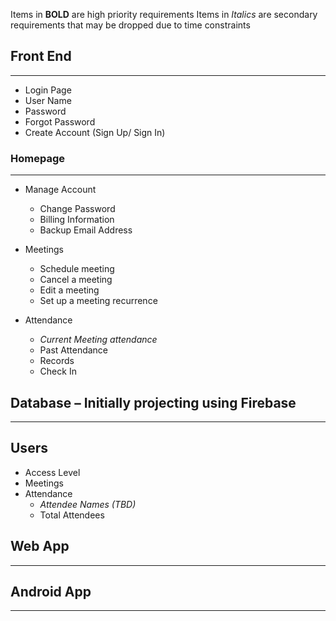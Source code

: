 Items in **BOLD** are high priority requirements
Items in *Italics* are secondary requirements that may be dropped due to time constraints

## Front End

***

- Login Page
- User Name
- Password
- Forgot Password 
- Create Account (Sign Up/ Sign In)

### Homepage

***

- Manage Account
    - Change Password
    - Billing Information
    - Backup Email Address
		
- Meetings
    - Schedule meeting
    - Cancel a meeting
    - Edit a meeting
    - Set up a meeting recurrence

- Attendance
    - _Current Meeting attendance_
    - Past Attendance
    - Records
    - Check In
		
	
	
	
## Database – Initially projecting using Firebase

***
	
## Users
- Access Level
- Meetings
- Attendance
    - _Attendee Names (TBD)_
    - Total Attendees

		
	
## Web App

***

## Android App

***
